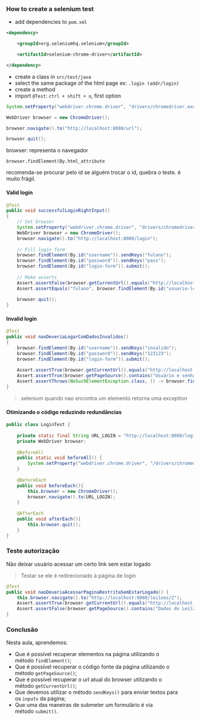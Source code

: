 ### How to create a selenium test

- add dependencies to `pom.xml`
``` xml
<dependency>

	<groupId>org.seleniumhq.selenium</groupId>

	<artifactId>selenium-chrome-driver</artifactId>

</dependency>
```
- create a class in `src/test/java`
- select the same package of the html page
	ex: `.login (addr/login)`
- create a method
- import `@Test`: `ctrl + shift + o`, first option
``` java
System.setProperty("webdriver.chrome.driver", "drivers/chromedriver.exe");

WebDriver browser = new ChromeDriver();

browser.navigate().to("http://localhost:8080/url");

browser.quit();
```

browser: representa o navegador

`browser.findElement(By.html_attribute`

recomenda-se procurar pelo id
se alguém trocar o id, quebra o teste. é muito frágil.

#### Valid login

``` java
@Test
public void successfulLoginRightInput()
{
	// Set browser
	System.setProperty("webdriver.chrome.driver", "drivers/chromedriver.exe");	
	WebDriver browser = new ChromeDriver();	
	browser.navigate().to("http://localhost:8080/login");
	
	// Fill login form
	browser.findElement(By.id("username")).sendKeys("fulano");	
	browser.findElement(By.id("password")).sendKeys("pass");	
	browser.findElement(By.id("login-form")).submit();
	
	// Make asserts
	Assert.assertFalse(browser.getCurrentUrl().equals("http://localhost:8080/login"));	
	Assert.assertEquals("fulano", browser.findElement(By.id("usuario-logado")).getText());
	
	browser.quit();
}
```

#### Invalid login

```java
@Test
public void naoDeveriaLogarComDadosInvalidos()
{
	browser.findElement(By.id("username")).sendKeys("invalido");
	browser.findElement(By.id("password")).sendKeys("123123");
	browser.findElement(By.id("login-form")).submit();
	
	Assert.assertTrue(browser.getCurrentUrl().equals("http://localhost:8080/login?error"));
	Assert.assertTrue(browser.getPageSource().contains("Usuário e senha inválidos."));
	Assert.assertThrows(NoSuchElementException.class, () -> browser.findElement(By.id("usuario-logado")));
}
```

> selenium quando nao encontra um elemento retorna uma exception

#### Otimizando o código reduzindo redundâncias

``` java
public class LoginTest {
	
    private static final String URL_LOGIN = "http://localhost:8080/login";
    private WebDriver browser;
	
    @BeforeAll
    public static void beforeAll() {
        System.setProperty("webdriver.chrome.driver", "/drivers/chromedriver.exe");
    }
	
    @BeforeEach
    public void beforeEach(){
        this.browser = new ChromeDriver();
        browser.navigate().to(URL_LOGIN);
    }
	
    @AfterEach
    public void afterEach(){
        this.browser.quit();
    }
}
```


### Teste autorização

Não deixar usuário acessar um certo link sem estar logado
> Testar se ele é redirecionado à página de login

```java
@Test
public void naoDeveriaAcessarPaginaRestritaSemEstarLogado() {
    this.browser.navigate().to("http://localhost:8080/leiloes/2");
    Assert.assertTrue(browser.getCurrentUrl().equals("http://localhost:8080/login"));
    Assert.assertFalse(browser.getPageSource().contains("Dados do Leilão"));
}
```

### Conclusão

Nesta aula, aprendemos:

-   Que é possível recuperar elementos na página utilizando o método `findElement()`;
-   Que é possível recuperar o código fonte da página utilizando o método `getPageSource()`;
-   Que é possível recuperar o url atual do browser utilizando o método `getCurrentUrl()`;
-   Que devemos utilizar o método `sendKeys()` para enviar textos para os `inputs` da página;
-   Que uma das maneiras de submeter um formulário é via método `submit()`.